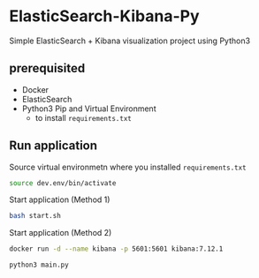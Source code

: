 # ElasticSearch-Kibana-Py
Simple ElasticSearch + Kibana visualization project using Python3

## prerequisited

- Docker
- ElasticSearch 
- Python3 Pip and Virtual Environment
  - to install `requirements.txt`

## Run application

Source virtual environmetn where you installed `requirements.txt`
```bash
source dev.env/bin/activate
```

Start application (Method 1)
```bash
bash start.sh
```

Start application (Method 2)
```bash
docker run -d --name kibana -p 5601:5601 kibana:7.12.1

python3 main.py
```